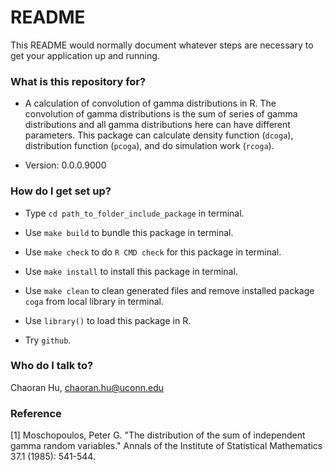 # README #

This README would normally document whatever steps are necessary to get your application up and running.

### What is this repository for? ###

* A calculation of convolution of gamma distributions in R. The convolution of gamma distributions is the sum of series of gamma distributions and all gamma distributions here can have different parameters. This package can calculate density function (`dcoga`), distribution function (`pcoga`), and do simulation work (`rcoga`).

* Version: 0.0.0.9000

### How do I get set up? ###

* Type `cd path_to_folder_include_package` in terminal.

* Use `make build` to bundle this package in terminal.

* Use `make check` to do `R CMD check` for this package in terminal.

* Use `make install` to install this package in terminal.

* Use `make clean` to clean generated files and remove installed package `coga` from local library in terminal.

* Use `library()` to load this package in R.

* Try `github`.

### Who do I talk to? ###

Chaoran Hu, <chaoran.hu@uconn.edu>

### Reference ###

[1] Moschopoulos, Peter G. "The distribution of the sum of independent gamma random variables." Annals of the Institute of Statistical Mathematics 37.1 (1985): 541-544.
